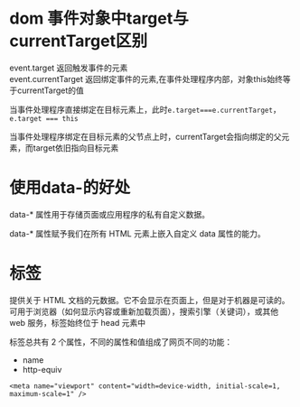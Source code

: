 # dom 事件对象中target与currentTarget区别  
event.target 返回触发事件的元素  
event.currentTarget 返回绑定事件的元素,在事件处理程序内部，对象this始终等于currentTarget的值

当事件处理程序直接绑定在目标元素上，此时`e.target===e.currentTarget`，`e.target === this`

当事件处理程序绑定在目标元素的父节点上时，currentTarget会指向绑定的父元素，而target依旧指向目标元素



# 使用data-的好处

data-* 属性用于存储页面或应用程序的私有自定义数据。

data-* 属性赋予我们在所有 HTML 元素上嵌入自定义 data 属性的能力。

# <meta> 标签

提供关于 HTML 文档的元数据。它不会显示在页面上，但是对于机器是可读的。可用于浏览器（如何显示内容或重新加载页面），搜索引擎（关键词），或其他 web 服务，标签始终位于 head 元素中

<meta>标签总共有 2 个属性，不同的属性和值组成了网页不同的功能：
 - name
 - http-equiv

`<meta name="viewport" content="width=device-width, initial-scale=1, maximum-scale=1" />`